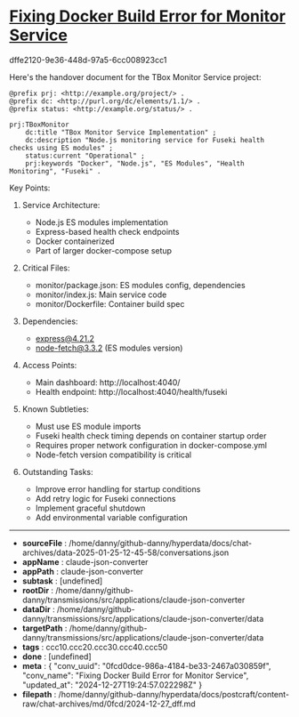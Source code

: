 # [Fixing Docker Build Error for Monitor Service](https://claude.ai/chat/0fcd0dce-986a-4184-be33-2467a030859f)

dffe2120-9e36-448d-97a5-6cc008923cc1

 Here's the handover document for the TBox Monitor Service project:

```turtle
@prefix prj: <http://example.org/project/> .
@prefix dc: <http://purl.org/dc/elements/1.1/> .
@prefix status: <http://example.org/status/> .

prj:TBoxMonitor
    dc:title "TBox Monitor Service Implementation" ;
    dc:description "Node.js monitoring service for Fuseki health checks using ES modules" ;
    status:current "Operational" ;
    prj:keywords "Docker", "Node.js", "ES Modules", "Health Monitoring", "Fuseki" .
```

Key Points:
1. Service Architecture:
   - Node.js ES modules implementation
   - Express-based health check endpoints
   - Docker containerized
   - Part of larger docker-compose setup

2. Critical Files:
   - monitor/package.json: ES modules config, dependencies
   - monitor/index.js: Main service code
   - monitor/Dockerfile: Container build spec

3. Dependencies:
   - express@4.21.2
   - node-fetch@3.3.2 (ES modules version)

4. Access Points:
   - Main dashboard: http://localhost:4040/
   - Health endpoint: http://localhost:4040/health/fuseki

5. Known Subtleties:
   - Must use ES module imports
   - Fuseki health check timing depends on container startup order
   - Requires proper network configuration in docker-compose.yml
   - Node-fetch version compatibility is critical

6. Outstanding Tasks:
   - Improve error handling for startup conditions
   - Add retry logic for Fuseki connections
   - Implement graceful shutdown
   - Add environmental variable configuration

---

* **sourceFile** : /home/danny/github-danny/hyperdata/docs/chat-archives/data-2025-01-25-12-45-58/conversations.json
* **appName** : claude-json-converter
* **appPath** : claude-json-converter
* **subtask** : [undefined]
* **rootDir** : /home/danny/github-danny/transmissions/src/applications/claude-json-converter
* **dataDir** : /home/danny/github-danny/transmissions/src/applications/claude-json-converter/data
* **targetPath** : /home/danny/github-danny/transmissions/src/applications/claude-json-converter/data
* **tags** : ccc10.ccc20.ccc30.ccc40.ccc50
* **done** : [undefined]
* **meta** : {
  "conv_uuid": "0fcd0dce-986a-4184-be33-2467a030859f",
  "conv_name": "Fixing Docker Build Error for Monitor Service",
  "updated_at": "2024-12-27T19:24:57.022298Z"
}
* **filepath** : /home/danny/github-danny/hyperdata/docs/postcraft/content-raw/chat-archives/md/0fcd/2024-12-27_dff.md